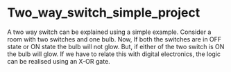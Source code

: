 # Two_way_switch_simple_project
A two way switch can be explained using a simple example. Consider a room with two switches and one bulb. Now, If both the switches are in OFF state or ON state the bulb will not glow. But, if either of the two switch is ON the bulb will glow. If we have to relate this with digital electronics, the logic can be realised using an X-OR gate.
